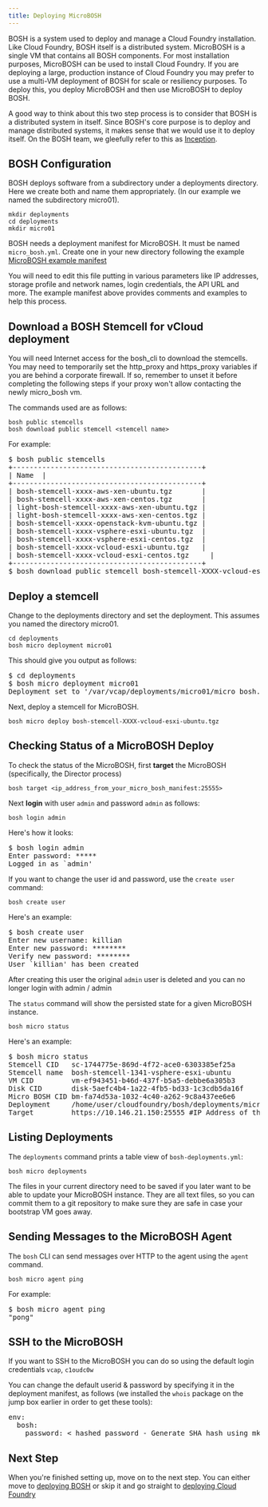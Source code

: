 ```yaml
---
title: Deploying MicroBOSH
---
```


BOSH is a system used to deploy and manage a Cloud Foundry installation. Like Cloud Foundry, BOSH itself is a distributed system. MicroBOSH is a single VM that contains all BOSH components. For most installation purposes, MicroBOSH can be used to install Cloud Foundry.
If you are deploying a large, production instance of Cloud Foundry you may prefer to use a multi-VM deployment of BOSH for scale or resiliency purposes. To deploy this, you deploy MicroBOSH and then use MicroBOSH to deploy BOSH.

A good way to think about this two step process is to consider that BOSH is a
distributed system in itself.
Since BOSH's core purpose is to deploy and manage distributed systems, it makes
sense that we would use it to deploy itself.
On the BOSH team, we gleefully refer to this as [Inception](http://en.wikipedia.org/wiki/Inception).


## <a id="bosh"></a>BOSH Configuration ##

BOSH deploys software from a subdirectory under a deployments directory.
Here we create both and name them appropriately. (In our example we named the subdirectory micro01).

	mkdir deployments
	cd deployments
	mkdir micro01

BOSH needs a deployment manifest for MicroBOSH.
It must be named `micro_bosh.yml`.
Create one in your new directory following the example [MicroBOSH example manifest](micro-bosh-example-manifest.html)

You will need to edit this file putting in various parameters like IP addresses, storage profile and network names, login credentials, the API URL and more. The example manifest above provides comments and examples to help this process.

## <a id="download"></a>Download a BOSH Stemcell for vCloud deployment ###

You will need Internet access for the bosh\_cli to download the stemcells.
You may need to temporarily set the http\_proxy and https\_proxy variables if
you are behind a corporate firewall.
If so, remember to unset it before completing the following steps if your proxy
won't allow contacting the newly micro_bosh vm.

The commands used are as follows:

	bosh public stemcells
	bosh download public stemcell <stemcell name>

For example:

<pre class="terminal">
$ bosh public stemcells
+---------------------------------------------+
| Name 	|
+---------------------------------------------+
| bosh-stemcell-xxxx-aws-xen-ubuntu.tgz       |
| bosh-stemcell-xxxx-aws-xen-centos.tgz       |
| light-bosh-stemcell-xxxx-aws-xen-ubuntu.tgz |
| light-bosh-stemcell-xxxx-aws-xen-centos.tgz |
| bosh-stemcell-xxxx-openstack-kvm-ubuntu.tgz |
| bosh-stemcell-xxxx-vsphere-esxi-ubuntu.tgz  |
| bosh-stemcell-xxxx-vsphere-esxi-centos.tgz  |
| bosh-stemcell-xxxx-vcloud-esxi-ubuntu.tgz   |
| bosh-stemcell-xxxx-vcloud-esxi-centos.tgz 	|
+---------------------------------------------+
$ bosh download public stemcell bosh-stemcell-XXXX-vcloud-esxi-ubuntu.tgz
</pre>

## <a id="deploy-stemcell"></a> Deploy a stemcell ###

Change to the deployments directory and set the deployment. This assumes you named the directory micro01.

	cd deployments
	bosh micro deployment micro01

This should give you output as follows:

<pre class="terminal">
$ cd deployments
$ bosh micro deployment micro01
Deployment set to '/var/vcap/deployments/micro01/micro_bosh.yml'
</pre>

Next, deploy a stemcell for MicroBOSH.

	bosh micro deploy bosh-stemcell-XXXX-vcloud-esxi-ubuntu.tgz


## <a id="verify"></a>Checking Status of a MicroBOSH Deploy ##

To check the status of the MicroBOSH, first **target** the MicroBOSH (specifically, the Director process)

	bosh target <ip_address_from_your_micro_bosh_manifest:25555>


Next **login** with user `admin` and password `admin` as follows:

	bosh login admin

Here's how it looks:
<pre class="terminal">
$ bosh login admin
Enter password: *****
Logged in as `admin'
</pre>

If you want to change the user id and password, use the `create user` command:

	bosh create user

Here's an example:

<pre class="terminal">
$ bosh create user
Enter new username: killian
Enter new password: ********
Verify new password: ********
User `killian' has been created
</pre>

After creating this user the original `admin` user is deleted and you can no longer login with admin / admin

The `status` command will show the persisted state for a given MicroBOSH
instance. 

	bosh micro status

Here's an example:
<pre class="terminal">
$ bosh micro status
Stemcell CID   sc-1744775e-869d-4f72-ace0-6303385ef25a
Stemcell name  bosh-stemcell-1341-vsphere-esxi-ubuntu
VM CID         vm-ef943451-b46d-437f-b5a5-debbe6a305b3
Disk CID       disk-5aefc4b4-1a22-4fb5-bd33-1c3cdb5da16f
Micro BOSH CID bm-fa74d53a-1032-4c40-a262-9c8a437ee6e6
Deployment     /home/user/cloudfoundry/bosh/deployments/micro\_bosh/micro\_bosh.yml
Target         https://10.146.21.150:25555 #IP Address of the Director
</pre>

## <a id="listing"></a>Listing Deployments ##

The `deployments` command prints a table view of `bosh-deployments.yml`:

	bosh micro deployments

The files in your current directory need to be saved if you later want to be able to update your MicroBOSH instance. They are all text files, so you can commit them to a git repository to make sure they are safe in case your bootstrap VM goes away.

## <a id="send-message"></a>Sending Messages to the MicroBOSH Agent ##

The `bosh` CLI can send messages over HTTP to the agent using the `agent`
command.

	bosh micro agent ping

For example:

<pre class="terminal">
$ bosh micro agent ping
"pong"
</pre>

## <a id="ssh"></a>SSH to the MicroBOSH ##

If you want to SSH to the MicroBOSH you can do so using the default login credentials `vcap`, `c1oudc0w`

You can change the default userid & password by specifying it in the deployment manifest, as follows (we installed the `whois` package on the jump box earlier in order to get these tools):

<pre class="terminal">
env:
  bosh:
    password: < hashed password - Generate SHA hash using mkpasswd -m sha-512 >
</pre>


## <a id="next-step"></a> Next Step ##
When you're finished setting up, move on to the next step. You can either move to [deploying BOSH](deploying_bosh_with_micro_bosh.html) or skip it and go straight to [deploying Cloud Foundry](deploy_cf.html)

